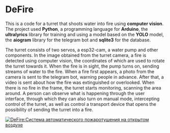# DeFire
 
This is a code for a turret that shoots water into fire using **computer vision**. The project used **Python**, a programming language for **Arduino**, the **ultralyrics** library for training and using a model based on the **YOLO** model, the **aiogram** library for the telegram bot and **sqlite3** for the database.

The turret consists of two servos, a esp32-cam, a water pump and other components. In the image obtained from the turret camera, a fire is detected using computer vision, the coordinates of which are used to rotate the turret towards it. When the fire is in sight, the pump turns on, sending streams of water to the fire. When a fire first appears, a photo from the camera is sent to  the telegram bot, warning people in advance. After that, a video is sent about how the fire was extinguished or overlooked. When there is no fire in the frame, the turret starts monitoring, scanning the area around. A person can observe what is happening through the user interface, through which they can also turn on manual mode, intercepting control of the turret, as well as control a transport device that opens the possibility of sending the turret into a fire.

[![DeFire:Система автоматического пожаротушения на открытом воздухе](https://img.youtube.com/vi/gVcC9Bo8if0/0.jpg)](https://www.youtube.com/watch?v=gVcC9Bo8if0)
